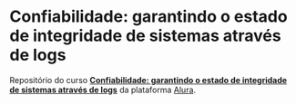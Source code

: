 # Confiabilidade: garantindo o estado de integridade de sistemas através de logs

Repositório do curso [**Confiabilidade: garantindo o estado de integridade de sistemas através de logs**](https://cursos.alura.com.br/course/confiabilidade-garantindo-estado-integridade) da plataforma [Alura](https://cursos.alura.com.br/).
